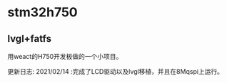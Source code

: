 # stm32h750
## lvgl+fatfs
用weact的H750开发板做的一个小项目。


更新日志:
2021/02/14  :完成了LCD驱动以及lvgl移植，并且在8Mqspi上运行。


